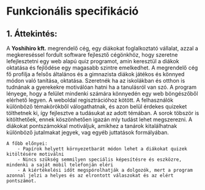 # Funkcionális specifikáció

## 1.	Áttekintés:
A **Yoshihiro kft.** megrendelő cég, egy diákokat foglalkoztató vállalat, azzal a megkereséssel fordult software fejlesztő cégönkhöz, hogy szeretne lefejlesztetni egy web alapú quiz programot, amin keresztül a diákok oktatása és fejlődése egy magasabb szintre emelkedhet. A megrendelő cég fő profilja a felsős általános és a gimnazista diákok játékos és könnyed módon való tanítása, oktatása. Szeretnék ha az iskolákban és otthon is tudnának a gyerekekre motiválóan hatni ha a tanulásról van szó.  A program lényege, hogy a felület mindenki számára könnyedén egy web böngészőből elérhető legyen. A weboldal regisztrációhoz kötött. A felhasználók különböző témakörökből válogathatnak, és azon belül érdekes quizeket tölthetnek ki, így fejlesztve a tudásukat az adott témában. A sorok töbször is kitölthetőek, ennek köszönhetően igazán mly tudást lehet megszerezni. A diákokat pontszámokkal motiváljuk, amikhez a tanárok kitalálhatnak különböző jutalmakat jegyek, vag egyéb juttatások formályában.

    A főbb előnyei:
        - Papírok helyett környezetbarát módon lehet a diákokat quizek kitöltésére motiválni
        - Nincs szükség semmilyen speciális képesítésre és eszközre, mindenki a saját mobil telefonján eléri
        - A kiértékelési időt megspórolhatják a dolgozók, mert a program azonnal jelzi a helyes és az elrontott válaszokat és az elért pontszámot.